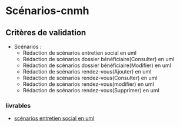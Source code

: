 # Scénarios-cnmh

## Critères de validation
- Scénarios :
    - Rédaction de scénarios entretien social en uml
    - Rédaction de scénarios dossier bénéficiaire(Consulter) en uml
    - Rédaction de scénarios dossier bénéficiaire(Modifier) en uml
    - Rédaction de scénarios rendez-vous(Ajouter) en uml
    - Rédaction de scénarios rendez-vous(Consulter) en uml
    - Rédaction de scénarios rendez-vous(modifier) en uml
    - Rédaction de scénarios rendez-vous(Supprimer) en uml

### livrables

- [scénarios entretien social en uml](https://docs.google.com/presentation/d/1w6hWMwbsrwUE6pTQ4J-49v465ocgHexvkGMu1rWlJHM/edit#slide=id.p)
  
